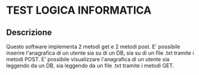 # TEST LOGICA INFORMATICA

## Descrizione

Questo software implementa 2 metodi get e 2 metodi post. E' possibile inserire l'anagrafica di un utente sia su di un DB, sia su di un file .txt tramite i metodi POST.
E' possibile visualizzare l'anagrafica di un utente sia leggendo da un DB, sia leggendo da un file .txt tramite i metodi GET.
